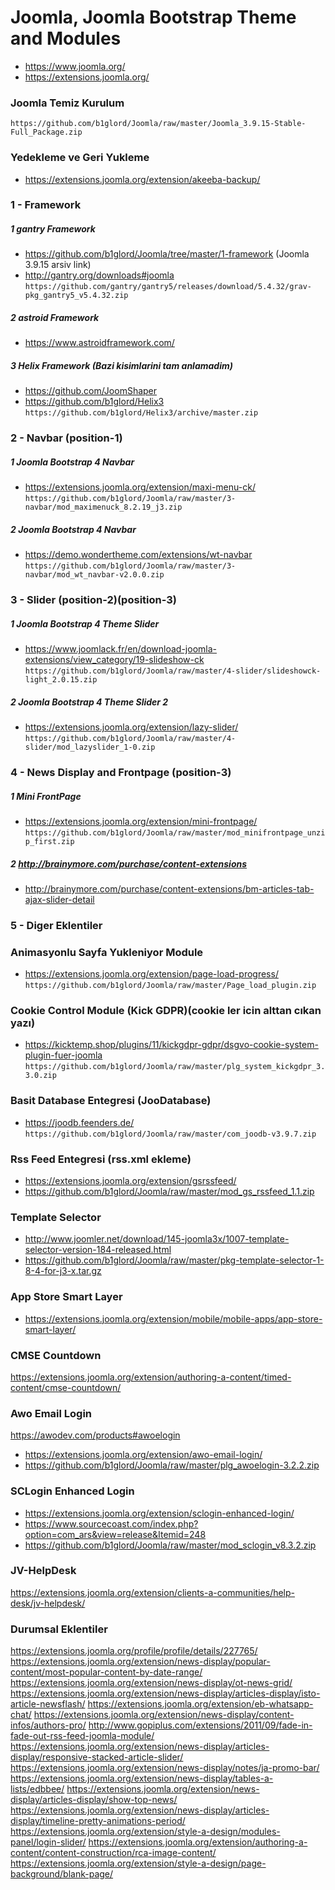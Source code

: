 # Joomla, Joomla Bootstrap Theme and Modules #
- https://www.joomla.org/
- https://extensions.joomla.org/

### Joomla Temiz Kurulum
```
https://github.com/b1glord/Joomla/raw/master/Joomla_3.9.15-Stable-Full_Package.zip
```

### Yedekleme ve Geri Yukleme
* https://extensions.joomla.org/extension/akeeba-backup/

### 1 - Framework
##### 1 gantry Framework
- https://github.com/b1glord/Joomla/tree/master/1-framework (Joomla 3.9.15 arsiv link)
- http://gantry.org/downloads#joomla
``` https://github.com/gantry/gantry5/releases/download/5.4.32/grav-pkg_gantry5_v5.4.32.zip ```

##### 2 astroid Framework
- https://www.astroidframework.com/

##### 3 Helix Framework (Bazi kisimlarini tam anlamadim)
- https://github.com/JoomShaper
- https://github.com/b1glord/Helix3
``` https://github.com/b1glord/Helix3/archive/master.zip ```


### 2 - Navbar (position-1)
##### 1 Joomla Bootstrap 4 Navbar 
- https://extensions.joomla.org/extension/maxi-menu-ck/ 
``` https://github.com/b1glord/Joomla/raw/master/3-navbar/mod_maximenuck_8.2.19_j3.zip ```

##### 2 Joomla Bootstrap 4 Navbar
- https://demo.wondertheme.com/extensions/wt-navbar 
``` https://github.com/b1glord/Joomla/raw/master/3-navbar/mod_wt_navbar-v2.0.0.zip ```


### 3 -  Slider (position-2)(position-3)
##### 1 Joomla Bootstrap 4 Theme Slider 
- https://www.joomlack.fr/en/download-joomla-extensions/view_category/19-slideshow-ck
``` https://github.com/b1glord/Joomla/raw/master/4-slider/slideshowck-light_2.0.15.zip ```
 
 ##### 2 Joomla Bootstrap 4 Theme Slider 2 
- https://extensions.joomla.org/extension/lazy-slider/ 
``` https://github.com/b1glord/Joomla/raw/master/4-slider/mod_lazyslider_1-0.zip ```



### 4 - News Display and Frontpage (position-3)
##### 1 Mini FrontPage
- https://extensions.joomla.org/extension/mini-frontpage/
``` https://github.com/b1glord/Joomla/raw/master/mod_minifrontpage_unzip_first.zip ```

##### 2 http://brainymore.com/purchase/content-extensions
- http://brainymore.com/purchase/content-extensions/bm-articles-tab-ajax-slider-detail


### 5 - Diger Eklentiler
### Animasyonlu Sayfa Yukleniyor Module
- https://extensions.joomla.org/extension/page-load-progress/
``` https://github.com/b1glord/Joomla/raw/master/Page_load_plugin.zip ```

### Cookie Control Module (Kick GDPR)(cookie ler icin alttan cıkan yazı)
- https://kicktemp.shop/plugins/11/kickgdpr-gdpr/dsgvo-cookie-system-plugin-fuer-joomla
``` https://github.com/b1glord/Joomla/raw/master/plg_system_kickgdpr_3.3.0.zip ```

### Basit Database Entegresi (JooDatabase)
- https://joodb.feenders.de/
``` https://github.com/b1glord/Joomla/raw/master/com_joodb-v3.9.7.zip ```
 
### Rss Feed Entegresi (rss.xml ekleme)
- https://extensions.joomla.org/extension/gsrssfeed/
- https://github.com/b1glord/Joomla/raw/master/mod_gs_rssfeed_1.1.zip

### Template Selector 
- http://www.joomler.net/download/145-joomla3x/1007-template-selector-version-184-released.html
- https://github.com/b1glord/Joomla/raw/master/pkg-template-selector-1-8-4-for-j3-x.tar.gz

### App Store Smart Layer
- https://extensions.joomla.org/extension/mobile/mobile-apps/app-store-smart-layer/

### CMSE Countdown
https://extensions.joomla.org/extension/authoring-a-content/timed-content/cmse-countdown/

### Awo Email Login
https://awodev.com/products#awoelogin
- https://extensions.joomla.org/extension/awo-email-login/
- https://github.com/b1glord/Joomla/raw/master/plg_awoelogin-3.2.2.zip

### SCLogin Enhanced Login
- https://extensions.joomla.org/extension/sclogin-enhanced-login/
- https://www.sourcecoast.com/index.php?option=com_ars&view=release&Itemid=248
- https://github.com/b1glord/Joomla/raw/master/mod_sclogin_v8.3.2.zip

### JV-HelpDesk
https://extensions.joomla.org/extension/clients-a-communities/help-desk/jv-helpdesk/


### Durumsal Eklentiler
https://extensions.joomla.org/profile/profile/details/227765/
https://extensions.joomla.org/extension/news-display/popular-content/most-popular-content-by-date-range/
https://extensions.joomla.org/extension/news-display/ot-news-grid/
https://extensions.joomla.org/extension/news-display/articles-display/isto-article-newsflash/
https://extensions.joomla.org/extension/eb-whatsapp-chat/
https://extensions.joomla.org/extension/news-display/content-infos/authors-pro/
http://www.gopiplus.com/extensions/2011/09/fade-in-fade-out-rss-feed-joomla-module/
https://extensions.joomla.org/extension/news-display/articles-display/responsive-stacked-article-slider/
https://extensions.joomla.org/extension/news-display/notes/ja-promo-bar/
https://extensions.joomla.org/extension/news-display/tables-a-lists/edbbee/
https://extensions.joomla.org/extension/news-display/articles-display/show-top-news/
https://extensions.joomla.org/extension/news-display/articles-display/timeline-pretty-animations-period/
https://extensions.joomla.org/extension/style-a-design/modules-panel/login-slider/
https://extensions.joomla.org/extension/authoring-a-content/content-construction/rca-image-content/
https://extensions.joomla.org/extension/style-a-design/page-background/blank-page/

